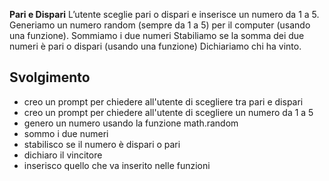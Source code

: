**Pari e Dispari**
L’utente sceglie pari o dispari e inserisce un numero da 1 a 5.
Generiamo un numero random (sempre da 1 a 5) per il computer (usando una funzione).
Sommiamo i due numeri
Stabiliamo se la somma dei due numeri è pari o dispari (usando una funzione)
Dichiariamo chi ha vinto.
## Svolgimento
- creo un prompt per chiedere all'utente di scegliere tra pari e dispari
- creo un prompt per chiedere all'utente di scegliere un numero da 1 a 5
- genero un numero usando la funzione math.random
- sommo i due numeri
- stabilisco se il numero è dispari o pari
- dichiaro il vincitore
- inserisco quello che va inserito nelle funzioni